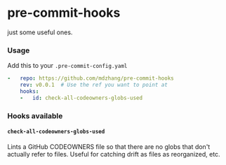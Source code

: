 # pre-commit-hooks

just some useful ones.


### Usage

Add this to your `.pre-commit-config.yaml`

```yaml
-   repo: https://github.com/mdzhang/pre-commit-hooks
    rev: v0.0.1  # Use the ref you want to point at
    hooks:
    -   id: check-all-codeowners-globs-used
```

### Hooks available

#### `check-all-codeowners-globs-used`

Lints a GitHub CODEOWNERS file so that there are no globs that don't actually refer to files. Useful for catching drift as files as reorganized, etc.
